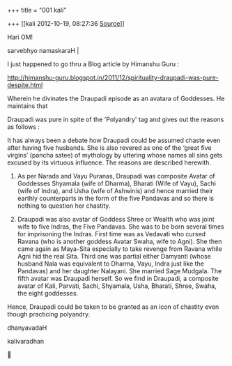 +++
title = "001 kali"

+++
[[kali	2012-10-19, 08:27:36 [Source](https://groups.google.com/g/bvparishat/c/CVmh-NpfgKI)]]



Hari OM!



sarvebhyo namaskaraH \|



I just happened to go thru a Blog article by Himanshu Guru :



<http://himanshu-guru.blogspot.in/2011/12/spirituality-draupadi-was-pure-despite.html>



Wherein he divinates the Draupadi episode as an avatara of Goddesses.
He maintains that



Draupadi was pure in spite of the 'Polyandry' tag and gives out the reasons as follows :





It has always been a debate how Draupadi could be assumed chaste even after having five husbands. She is also revered as one of the ‘great five virgins’ (pancha satee) of mythology by uttering whose names all sins gets excused by its virtuous influence. The reasons are described herewith.  
  
1) As per Narada and Vayu Puranas, Draupadi was composite Avatar of Goddesses Shyamala (wife of Dharma), Bharati (Wife of Vayu), Sachi (wife of Indra), and Usha (wife of Ashwinis) and hence married their earthly counterparts in the form of the five Pandavas and so there is nothing to question her chastity.   
  
2) Draupadi was also avatar of Goddess Shree or Wealth who was joint wife to five Indras, the Five Pandavas. She was to be born several times for imprisoning the Indras. First time was as Vedavati who cursed Ravana (who is another goddess Avatar Swaha, wife to Agni). She then came again as Maya-Sita especially to take revenge from Ravana while Agni hid the real Sita. Third one was partial either Damyanti (whose husband Nala was equivalent to Dharma, Vayu, Indra just like the Pandavas) and her daughter Nalayani. She married Sage Mudgala. The fifth avatar was Draupadi herself. So we find in Draupadi, a composite avatar of Kali, Parvati, Sachi, Shyamala, Usha, Bharati, Shree, Swaha, the eight goddesses.

  

Hence, Draupadi could be taken to be granted as an icon of chastity even though practicing polyandry.



dhanyavadaH



kalivaradhan



